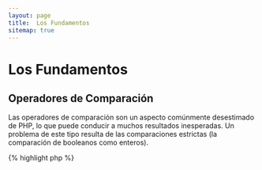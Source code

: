 ```yaml
---
layout: page
title:  Los Fundamentos
sitemap: true
---
```


# Los Fundamentos

## Operadores de Comparación

Las operadores de comparación son un aspecto comúnmente desestimado de PHP, lo que puede conducir a muchos resultados inesperadas. Un problema de este tipo
resulta de las comparaciones estrictas (la comparación de booleanos como enteros).

{% highlight php %}
<?php
$a = 5;   // 5 como un entero

var_dump($a == 5);       // compara el valor; regresa true
var_dump($a == '5');     // compara el valor (ignora el tipo de dato); regresa true
var_dump($a === 5);      // compara el tipo de dato y el valor (integer vs. integer); regresa true
var_dump($a === '5');    // compara el tipo de dato y el valor (integer vs. string); regresa false

//Comparaciones de igualdad
if (strpos('testing', 'test')) {    // 'test' es encontrado en la posición 0, por lo que es interpretado como un booleano 'false'
    // code...
}

// vs. comparaciones estrictas
if (strpos('testing', 'test') !== false) {    // true, con la comparación estricta se evalúa (0 !== false)
    // code...
}
{% endhighlight %}

* [Operadores de comparación](http://php.net/language.operators.comparison)
* [Tabla de comparación](http://php.net/types.comparisons)
* [Comparison cheatsheet](http://phpcheatsheets.com/index.php?page=compare)

## Sentencias condicionales

### Sentencia if

Cuando usamos la sentencia 'if/else' dentro de una función o método de una clase, hay un error común al creer que 'else' debe ser usada
para manejar un posible resultado. Sin embargo si el resultado es para establecer el valor de retorno, 'else' no es
necesaria porque 'return' terminará la función, con lo que resulta que 'else' es irrelevante.

{% highlight php %}
<?php
function test($a)
{
    if ($a) {
        return true;
    } else {
        return false;
    }
}

// vs.

function test($a)
{
    if ($a) {
        return true;
    }
    return false;    // else no es necesario
}

// o aún más corto:

function test($a)
{
    return (bool) $a;
}

{% endhighlight %}

* [If statements](http://php.net/control-structures.if)

### Sentencia Switch

La sentencia _switch_ es una buena manera de evitar escribir interminables sentencias _if_ y _else_, pero hay algunas cosas que debemos saber:

- La sentencia _switch_ solo compara el valor y no el tipo (equivale a '==').
- La sentencia _switch_ itera caso por caso hasta encontrar la coincidencia. Si no se encuentra una coincidencia el caso 'default', en caso de estar definido, será usado.
- Sin un 'break' los casos continuarán implementandose hasta alcanzar un break/return.
- Dentro de una función el uso de 'return' sustrae la necesidad de un 'break', la sentencia 'return' finaliza la función.

{% highlight php %}
<?php
$answer = test(2);    // el código para el 'case 2' y el 'case 3' será ejecuado.

function test($a)
{
    switch ($a) {
        case 1:
            // code...
            break;             // break se usa para finalizar la sentencia switch
        case 2:
            // code...         // sin la sentencia break la comparación continuará en el 'case 3'
        case 3:
            // code...
            return $result;    // dentro de una función la sentecia 'return' finalizará la función
        default:
            // code...
            return $error;
    }
}
{% endhighlight %}

* [Switch statements](http://php.net/control-structures.switch)
* [PHP switch](http://phpswitch.com/)

## Espacio de nombre global

Cuando se usan espacios de nombres encontraras que las funciones internas son ocultadas por las funciones que escribiste. Esto se arregla haciendo referencia a
la función global con el uso de la barra inversa antes del nombre de la función.

{% highlight php %}
<?php
namespace phptherightway;

function fopen()
{
    $file = \fopen();    // El nombre de nuestra función es el mismo que una función interna.
                         // Para ejecutar la función que esta en el espacio de nombres global se agrega '\'
}

function array()
{
    $iterator = new \ArrayIterator();    // ArrayIterator es una clase interna. Si se la usa sin una barra invertida
                                         // se intentará resolver dentro de nuestro espacio de nombre.
}
{% endhighlight %}

* [Global space](http://php.net/language.namespaces.global)
* [Global rules](http://php.net/userlandnaming.rules)

## Cadena de caracteres

### Concatenación

- Si una linea se extiende más allá de la longitud de linea recomendada (120 caracteres), considere concatenar la linea.
- Por legibilidad es mejor usar el _operador de concatenación_ antes que el _operador de asignación sobre concatenación_.
- Mientras se este en el alcance original de la variable se debe sangrar cuando la concatenación precisa una nueva linea.


{% highlight php %}
<?php
$a  = 'Multi-line example';    // operador de asignación sobre concatenación (.=)
$a .= "\n";
$a .= 'of what not to do';

// vs

$a = 'Multi-line example'      // operador de concatenación (.)
    . "\n"                     // sangrar las nuevas lineas
    . 'of what to do';
{% endhighlight %}

* [String Operators](http://php.net/language.operators.string)

### Cadenas de caracteres

Las cadenas de caracteres son una serie de caracteres y aunque suena bastante simple hay diferentes tipos de
cadenas y ellas tienen una sintaxis un poco diferente con un comportamiento un poco diferente.

#### Comillas simples

Las comillas simples son usadas para denotar una "cadena de caracteres literal". Las cadenas de caracteres literales no intentan resolver los caracteres especiales
o las variables.

Si se usan comillas simples y se introduce un nombre de variable en una cadena de caracteres, por ejemplo: `'some $thing'`, se tendrá como salida exactamente
el mismo nombre de la variable: `some $thing`. Por el contrario si se usan comillas dobles se intentará evaluar el nombre de variable `$thing` y se muestra
un error si la variable no fue encontrada.


{% highlight php %}
<?php
echo 'This is my string, look at how pretty it is.';    // no es necesario evaluar una cadena de caracteres simple

/**
 * Output:
 *
 * This is my string, look at how pretty it is.
 */
{% endhighlight %}

* [Single quote](http://php.net/language.types.string#language.types.string.syntax.single)

#### Comillas dobles

Las comillas dobles son la navaja de la armada suiza. Ellas no solo evalúan variables como ya hemos dicho, además, evalúan todo el
conjunto de caracteres especiales como `\n` para una nueva linea o `\t` para una tabulación.

{% highlight php %}
<?php
echo 'phptherightway is ' . $adjective . '.'     // un ejemplo de comillas simples que usa concatenación múltiple para
    . "\n"                                       // variables y escape de caracteres
    . 'I love learning' . $code . '!';

// vs

echo "phptherightway is $adjective.\n I love learning $code!"  // En lugar de la concatenación múltiple las comillas dobles
                                                               // nos permiten usar una cadena de caracteres evaluable
{% endhighlight %}

Las comillas dobles pueden contener variables, a esto se llama "interpolación".

{% highlight php %}
<?php
$juice = 'plum';
echo "I like $juice juice";    // Salida: I like plum juice
{% endhighlight %}

Cuando se usa la interpolación es común añadir a la variable otro carácter. Resultará
un poco confuso determinar que es un nombre de una variable y que es un carácter literal.

Para resolver este problema se debe envolver la variable dentro de un par de llaves.

{% highlight php %}
<?php
$juice = 'plum';
echo "I drank some juice made of $juices";    // $juice no será evaluada

// vs

$juice = 'plum';
echo "I drank some juice made of {$juice}s";    // $juice será evaluada

/**
 * Complex variables will also be parsed within curly brackets
 */

$juice = array('apple', 'orange', 'plum');
echo "I drank some juice made of {$juice[1]}s";   // $juice[1] será evaluada
{% endhighlight %}

* [Double quotes](http://php.net/language.types.string#language.types.string.syntax.double)

#### Sintaxis Nowdoc

Nowdoc fue agregado en 5.3 e internamente se comporta de la misma manera que las comillas simples con la excepción de que es más útil cuando se
usan cadenas de caracteres de múltiples lineas sin la necesidad de concatenar.

{% highlight php %}
<?php
$str = <<<'EOD'             // comienza con <<<
Example of string
spanning multiple lines
using nowdoc syntax.
$a does not parse.
EOD;                        // termina con 'EOD' que debe tener su propia linea y sin sangrado (pegado a la izquierda)

/**
 * Output:
 *
 * Example of string
 * spanning multiple lines
 * using nowdoc syntax.
 * $a does not parse.
 */
{% endhighlight %}

* [Nowdoc syntax](http://php.net/language.types.string#language.types.string.syntax.nowdoc)

#### Sintaxis Heredoc

Heredoc internamente se comporta de la misma manera que las comillas dobles con la excepción de que es más útil cuando se usan cadenas de caracteres de muchas lineas
evitando la necesidad de concatenar.

{% highlight php %}
<?php
$a = 'Variables';

$str = <<<EOD               // comienza con <<<
Example of string
spanning multiple lines
using heredoc syntax.
$a are parsed.
EOD;                        // termina con 'EOD' y debe tener su propia linea y sin sangrado (pegado a la izquierda)

/**
 * Output:
 *
 * Example of string
 * spanning multiple lines
 * using heredoc syntax.
 * Variables are parsed.
 */
{% endhighlight %}

* [Heredoc syntax](http://php.net/language.types.string#language.types.string.syntax.heredoc)

### ¿Cual es más rápido?

Hay un mito alrededor de las cadenas de caracteres con comillas simples en las que estas son un poco más rápidas que las cadenas de caracteres con comillas dobles. Esto es
básicamente falso.

Si se esta definiendo una cadena de caracteres simple y no se intenta concatenar valores ni nada complicado entonces tanto las comillas simples
como las dobles serán completamente identícas. Ninguna será más rápida.

Si se esta concatenando múltiples cadenas de caracteres de cualquier tipo o interpolando valores dentro de una cadena de caracteres con comillas dobles, entonces,
el resultado puede variar. Si se esta trabajando con un pequeño número de valores la concatenación es mínimamente más rápida. Con muchos valores
la interpolación es mínimanmente más rápido.

Sin importar que se este haciendo con las cadenas de caracteres, ninguno de los tipos tendrá algún impacto notable en nuestra
aplicación. Intentar escribir código de una u otra manera como ejercicio es inútil, así que evite esta microoptimización
a menos que realmente entienda el significado e impacto de la diferencia.

* [Disproving the Single Quotes Performance Myth](http://nikic.github.io/2012/01/09/Disproving-the-Single-Quotes-Performance-Myth.html)


## Operadores ternarios

Los operadores ternarios son una buena forma de condensar código pero a menudo son usados en exceso. Mientras que los operadores ternarios pueden ser
amontonados/anidados, es aconsejable por legibilidad usar uno por linea.

{% highlight php %}
<?php
$a = 5;
echo ($a == 5) ? 'yay' : 'nay';
{% endhighlight %}

En comparación este ejemplo sacrifica totalmente la legibilidad para reducir el número de lineas.

{% highlight php %}
<?php
echo ($a) ? ($a == 5) ? 'yay' : 'nay' : ($b == 10) ? 'excessive' : ':(';    // excesivo anidamiento que sacrifica la legibilidad
{% endhighlight %}

Para regresar un valor con operadores ternarios se debe usar una correcta sintaxis.

{% highlight php %}
<?php
$a = 5;
echo ($a == 5) ? return true : return false;    // este ejemplo regresará un error

// vs

$a = 5;
return ($a == 5) ? 'yay' : 'nope';    // este ejemplo regresará un 'yay'

{% endhighlight %}

Debe ser notado que no se necesita usar un operador ternario para regresar un valor booleano. Un ejemplo de esto
pude ser:

{% highlight php %}
<?php
$a = 3;
return ($a == 3) ? true : false; // regresará true o false si $a == 3

// vs

$a = 3;
return $a == 3; // regresará true o false si $a == 3

{% endhighlight %}

Esto mismo se puede decir para todos los operadores (===, !==, !=, ==, etc).

#### Usando paréntesis con operadores ternarios en formularios y funciones

Cuando se usa un operador ternario los paréntesis pueden mejorar la legibilidad del código y además incluir uniones
dentro de un bloque de sentencias. Un ejemplo de cuando no hay necesidad de usar paréntesis es:

{% highlight php %}
<?php
$a = 3;
return ($a == 3) ? "yay" : "nope"; // regresa yay o nope si $a == 3

// vs

$a = 3;
return $a == 3 ? "yay" : "nope"; // regresa yay o nope si $a == 3
{% endhighlight %}

Usar paréntesis también nos ofrece la capacidad de crear uniones dentro de un bloque de sentencia en donde el bloque será comprobado
como un todo. Así, el ejemplo de abajo regresará true si ambos ($a == 3 y $b == 4) son true y $c == 5 es
tambíen true.

{% highlight php %}
<?php
return ($a == 3 && $b == 4) && $c == 5;
{% endhighlight %}

Otro ejemplo es el pedazo de abajo que regresará true si ($a != 3 y $b != 4) o $c == 5.

{% highlight php %}
<?php
return ($a != 3 && $b != 4) || $c == 5;
{% endhighlight %}

Desde PHP 5.3 es posible omitir la parte media del operador ternario.
La expresión "expr1 ?: expr3" regresa expr1 si expr1 es evaluada como TRUE de lo contrario expr3.

* [Ternary operators](http://php.net/language.operators.comparison)

## Declaración de variables

A veces los programadores intentan hacer su código más "limpio" declarando variables predefinidas con un nombre diferente. Lo que
esto hace en realidad es duplicar el consumo de memoria del código en cuestión. En el ejemplo que se muestra abajo consideramos
una cadena de caracteres de texto que pesa 1MB que luego de copiar la variable se incrementa la ejecución del código a 2MB.

{% highlight php %}
<?php
$about = 'A very long string of text';    // usa 2MB de memoría
echo $about;

// vs

echo 'A very long string of text';        // usa 1MB de memoría
{% endhighlight %}

* [Performance tips](http://web.archive.org/web/20140625191431/https://developers.google.com/speed/articles/optimizing-php)
